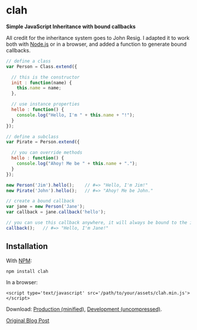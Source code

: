 # clah

**Simple JavaScript Inheritance with bound callbacks**

All credit for the inheritance system goes to John Resig. I adapted it to work both with [Node.js](http://nodejs.org) or in a browser, and added a function to generate bound callbacks.

```js
// define a class
var Person = Class.extend({

  // this is the constructor
  init : function(name) {
    this.name = name;
  },

  // use instance properties
  hello : function() {
    console.log("Hello, I'm " + this.name + "!");
  }
});

// define a subclass
var Pirate = Person.extend({

  // you can override methods
  hello : function() {
    console.log("Ahoy! Me be " + this.name + ".");
  }
});

new Person('Jim').hello();    // #=> "Hello, I'm Jim!"
new Pirate('John').hello();   // #=> "Ahoy! Me be John."

// create a bound callback
var jane = new Person('Jane');
var callback = jane.callback('hello');

// you can use this callback anywhere, it will always be bound to the instance
callback();   // #=> "Hello, I'm Jane!"
```

## Installation

With [NPM](https://npmjs.org):

    npm install clah

In a browser:

    <script type='text/javascript' src='/path/to/your/assets/clah.min.js'></script>

Download: [Production (minified)](https://raw.github.com/AlphaHydrae/clah/master/lib/class.min.js), [Development (uncompressed)](https://raw.github.com/AlphaHydrae/clah/master/lib/class.js).

[Original Blog Post](http://ejohn.org/blog/simple-javascript-inheritance/)
